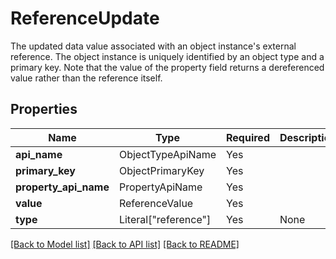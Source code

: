 # ReferenceUpdate

The updated data value associated with an object instance's external reference. The object instance
is uniquely identified by an object type and a primary key. Note that the value of the property
field returns a dereferenced value rather than the reference itself.


## Properties
| Name | Type | Required | Description |
| ------------ | ------------- | ------------- | ------------- |
**api_name** | ObjectTypeApiName | Yes |  |
**primary_key** | ObjectPrimaryKey | Yes |  |
**property_api_name** | PropertyApiName | Yes |  |
**value** | ReferenceValue | Yes |  |
**type** | Literal["reference"] | Yes | None |


[[Back to Model list]](../../../README.md#models-v1-link) [[Back to API list]](../../README.md#documentation-for-api-endpoints) [[Back to README]](../../README.md)
